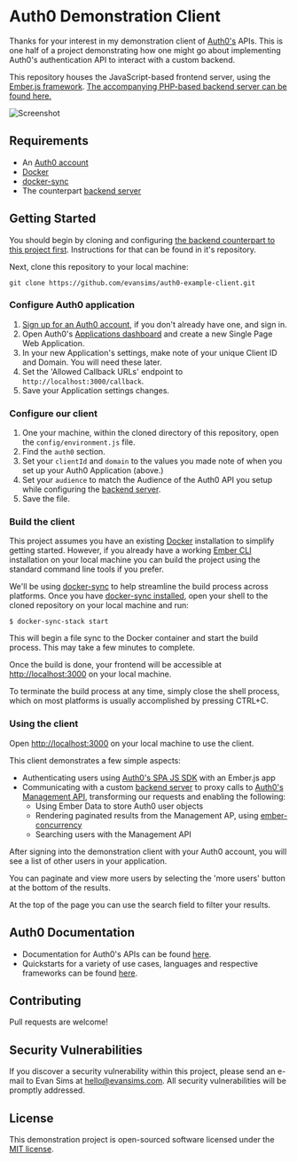 # Auth0 Demonstration Client

Thanks for your interest in my demonstration client of [Auth0's](https://auth0.com/) APIs. This is one half of a project demonstrating how one might go about implementing Auth0's authentication API to interact with a custom backend.

This repository houses the JavaScript-based frontend server, using the [Ember.js framework](https://emberjs.com/). [The accompanying PHP-based backend server can be found here.](https://github.com/evansims/auth0-example-server)

![Screenshot](https://imgur.com/aNMfWKJ.png)

## Requirements

- An [Auth0 account](https://manage.auth0.com/dashboard)
- [Docker](https://www.docker.com/)
- [docker-sync](http://docker-sync.io/)
- The counterpart [backend server](https://github.com/evansims/auth0-example-server)

## Getting Started

You should begin by cloning and configuring [the backend counterpart to this project first](https://github.com/evansims/auth0-example-server). Instructions for that can be found in it's repository.

Next, clone this repository to your local machine:

```
git clone https://github.com/evansims/auth0-example-client.git
```

### Configure Auth0 application

1. [Sign up for an Auth0 account](https://manage.auth0.com/dashboard), if you don't already have one, and sign in.
2. Open Auth0's [Applications dashboard](https://manage.auth0.com/dashboard/us/dev-evansims/applications) and create a new Single Page Web Application.
3. In your new Application's settings, make note of your unique Client ID and Domain. You will need these later.
4. Set the 'Allowed Callback URLs' endpoint to `http://localhost:3000/callback`.
5. Save your Application settings changes.

### Configure our client

1. One your machine, within the cloned directory of this repository, open the `config/environment.js` file.
2. Find the `auth0` section.
3. Set your `clientId` and `domain` to the values you made note of when you set up your Auth0 Application (above.)
4. Set your `audience` to match the Audience of the Auth0 API you setup while configuring the [backend server](https://github.com/evansims/auth0-example-server).
5. Save the file.

### Build the client

This project assumes you have an existing [Docker](https://www.docker.com/) installation to simplify getting started. However, if you already have a working [Ember CLI](https://ember-cli.com/) installation on your local machine you can build the project using the standard command line tools if you prefer.

We'll be using [docker-sync](http://docker-sync.io/) to help streamline the build process across platforms. Once you have [docker-sync installed](https://docker-sync.readthedocs.io/en/latest/getting-started/installation.html), open your shell to the cloned repository on your local machine and run:

```
$ docker-sync-stack start
```

This will begin a file sync to the Docker container and start the build process. This may take a few minutes to complete.

Once the build is done, your frontend will be accessible at [http://localhost:3000](http://localhost:3000) on your local machine.

To terminate the build process at any time, simply close the shell process, which on most platforms is usually accomplished by pressing CTRL+C.

### Using the client

Open [http://localhost:3000](http://localhost:3000) on your local machine to use the client.

This client demonstrates a few simple aspects:

- Authenticating users using [Auth0's SPA JS SDK](https://github.com/auth0/auth0-spa-js) with an Ember.js app
- Communicating with a custom [backend server](https://github.com/evansims/auth0-example-server) to proxy calls to [Auth0's Management API](https://auth0.com/docs/api/management/v2), transforming our requests and enabling the following:
  - Using Ember Data to store Auth0 user objects
  - Rendering paginated results from the Management AP, using [ember-concurrency](http://ember-concurrency.com/docs/introduction/)
  - Searching users with the Management API

After signing into the demonstration client with your Auth0 account, you will see a list of other users in your application.

You can paginate and view more users by selecting the 'more users' button at the bottom of the results.

At the top of the page you can use the search field to filter your results.

## Auth0 Documentation

- Documentation for Auth0's APIs can be found [here](https://auth0.com/docs/api/info).
- Quickstarts for a variety of use cases, languages and respective frameworks can be found [here](https://auth0.com/docs/quickstarts).

## Contributing

Pull requests are welcome!

## Security Vulnerabilities

If you discover a security vulnerability within this project, please send an e-mail to Evan Sims at hello@evansims.com. All security vulnerabilities will be promptly addressed.

## License

This demonstration project is open-sourced software licensed under the [MIT license](https://opensource.org/licenses/MIT).
